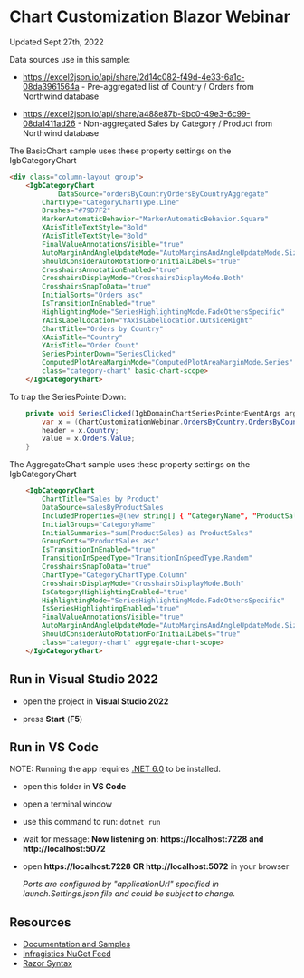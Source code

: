 # Chart Customization Blazor Webinar

Updated Sept 27th, 2022

Data sources use in this sample:

* https://excel2json.io/api/share/2d14c082-f49d-4e33-6a1c-08da3961564a - Pre-aggregated list of Country / Orders from Northwind database

* https://excel2json.io/api/share/a488e87b-9bc0-49e3-6c99-08da1411ad26 - Non-aggregated Sales by Category / Product from Northwind database

The BasicChart sample uses these property settings on the IgbCategoryChart

```html
<div class="column-layout group">
    <IgbCategoryChart 
		    DataSource="ordersByCountryOrdersByCountryAggregate" 
        ChartType="CategoryChartType.Line"
        Brushes="#79D7F2"
        MarkerAutomaticBehavior="MarkerAutomaticBehavior.Square"
        XAxisTitleTextStyle="Bold"
        YAxisTitleTextStyle="Bold"
        FinalValueAnnotationsVisible="true"        
        AutoMarginAndAngleUpdateMode="AutoMarginsAndAngleUpdateMode.SizeChanging"
        ShouldConsiderAutoRotationForInitialLabels="true"
        CrosshairsAnnotationEnabled="true"
        CrosshairsDisplayMode="CrosshairsDisplayMode.Both"
        CrosshairsSnapToData="true"
        InitialSorts="Orders asc"
        IsTransitionInEnabled="true"
        HighlightingMode="SeriesHighlightingMode.FadeOthersSpecific"
        YAxisLabelLocation="YAxisLabelLocation.OutsideRight"
        ChartTitle="Orders by Country" 
        XAxisTitle="Country" 
        YAxisTitle="Order Count" 
        SeriesPointerDown="SeriesClicked"
        ComputedPlotAreaMarginMode="ComputedPlotAreaMarginMode.Series" 
        class="category-chart" basic-chart-scope>        
    </IgbCategoryChart>
```

To trap the SeriesPointerDown:
```c#
    private void SeriesClicked(IgbDomainChartSeriesPointerEventArgs args){
        var x = (ChartCustomizationWebinar.OrdersByCountry.OrdersByCountryAggregateType)args.Item;
        header = x.Country;
        value = x.Orders.Value;
    }
```

The AggregateChart sample uses these property settings on the IgbCategoryChart
```html
    <IgbCategoryChart 
        ChartTitle="Sales by Product"
        DataSource=salesByProductSales 
        IncludedProperties=@(new string[] { "CategoryName", "ProductSales" })
        InitialGroups="CategoryName"
        InitialSummaries="sum(ProductSales) as ProductSales"
        GroupSorts="ProductSales asc"
        IsTransitionInEnabled="true"
        TransitionInSpeedType="TransitionInSpeedType.Random"
        CrosshairsSnapToData="true"
        ChartType="CategoryChartType.Column"
        CrosshairsDisplayMode="CrosshairsDisplayMode.Both"
        IsCategoryHighlightingEnabled="true"
        HighlightingMode="SeriesHighlightingMode.FadeOthersSpecific"
        IsSeriesHighlightingEnabled="true"
        FinalValueAnnotationsVisible="true"
        AutoMarginAndAngleUpdateMode="AutoMarginsAndAngleUpdateMode.SizeChanging"
        ShouldConsiderAutoRotationForInitialLabels="true"
        class="category-chart" aggregate-chart-scope>
    </IgbCategoryChart>
```
    
## Run in Visual Studio 2022

- open the project in **Visual Studio 2022**

- press **Start** (**F5**)


## Run in VS Code

NOTE: Running the app requires [.NET 6.0](https://dotnet.microsoft.com/en-us/download) to be installed.

- open this folder in **VS Code**

- open a terminal window

- use this command to run:
```dotnet run```

- wait for message:
**Now listening on: https://localhost:7228 and http://localhost:5072**

- open **https://localhost:7228 OR http://localhost:5072** in your browser

  _Ports are configured by "applicationUrl" specified in launch.Settings.json file and could be subject to change._


## Resources

- [Documentation and Samples](https://www.infragistics.com/products/ignite-ui-blazor/blazor/components/general-getting-started)
- [Infragistics NuGet Feed](https://www.infragistics.com/products/ignite-ui-blazor/blazor/components/general-nuget-feed)
- [Razor Syntax](https://docs.microsoft.com/en-us/aspnet/core/blazor/components/?view=aspnetcore-6.0#razor-syntax)
